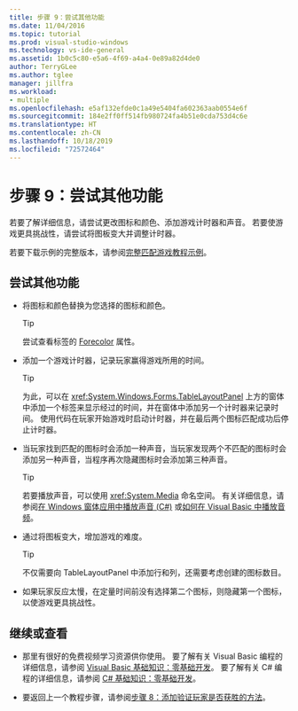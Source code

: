 ```yaml
---
title: 步骤 9：尝试其他功能
ms.date: 11/04/2016
ms.topic: tutorial
ms.prod: visual-studio-windows
ms.technology: vs-ide-general
ms.assetid: 1b0c5c80-e5a6-4f69-a4a4-0e89a82d4de0
author: TerryGLee
ms.author: tglee
manager: jillfra
ms.workload:
- multiple
ms.openlocfilehash: e5af132efde0c1a49e5404fa602363aab0554e6f
ms.sourcegitcommit: 184e2ff0ff514fb980724fa4b51e0cda753d4c6e
ms.translationtype: HT
ms.contentlocale: zh-CN
ms.lasthandoff: 10/18/2019
ms.locfileid: "72572464"
---
```

# <a name="step-9-try-other-features"></a>步骤 9：尝试其他功能
若要了解详细信息，请尝试更改图标和颜色、添加游戏计时器和声音。 若要使游戏更具挑战性，请尝试将图板变大并调整计时器。

若要下载示例的完整版本，请参阅[完整匹配游戏教程示例](https://code.msdn.microsoft.com/Complete-Matching-Game-4cffddba)。

## <a name="to-try-other-features"></a>尝试其他功能

- 将图标和颜色替换为您选择的图标和颜色。

    > [!TIP]
    > 尝试查看标签的 [Forecolor](<xref:System.Windows.Forms.Control.ForeColor%2A>) 属性。

- 添加一个游戏计时器，记录玩家赢得游戏所用的时间。

    > [!TIP]
    > 为此，可以在 <xref:System.Windows.Forms.TableLayoutPanel> 上方的窗体中添加一个标签来显示经过的时间，并在窗体中添加另一个计时器来记录时间。 使用代码在玩家开始游戏时启动计时器，并在最后两个图标匹配成功后停止计时器。

- 当玩家找到匹配的图标时会添加一种声音，当玩家发现两个不匹配的图标时会添加另一种声音，当程序再次隐藏图标时会添加第三种声音。

    > [!TIP]
    > 若要播放声音，可以使用 <xref:System.Media> 命名空间。 有关详细信息，请参阅[在 Windows 窗体应用中播放声音 (C#)](http://youtu.be/qOh4ooHg1UU) 或[如何在 Visual Basic 中播放音频](http://youtu.be/-4oPDeQrtMs)。

- 通过将图板变大，增加游戏的难度。

    > [!TIP]
    > 不仅需要向 TableLayoutPanel 中添加行和列，还需要考虑创建的图标数目。

- 如果玩家反应太慢，在定量时间前没有选择第二个图标，则隐藏第一个图标，以使游戏更具挑战性。

## <a name="to-continue-or-review"></a>继续或查看

- 那里有很好的免费视频学习资源供你使用。 要了解有关 Visual Basic 编程的详细信息，请参阅 [Visual Basic 基础知识：零基础开发](https://channel9.msdn.com/Series/Visual-Basic-Development-for-Absolute-Beginners)。 要了解有关 C# 编程的详细信息，请参阅 [C# 基础知识：零基础开发](https://channel9.msdn.com/Series/C-Sharp-Fundamentals-Development-for-Absolute-Beginners)。

- 要返回上一个教程步骤，请参阅[步骤 8：添加验证玩家是否获胜的方法](../ide/step-8-add-a-method-to-verify-whether-the-player-won.md)。
